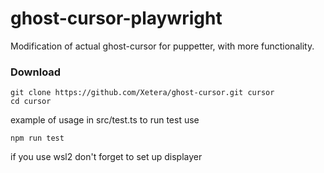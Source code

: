 # ghost-cursor-playwright
Modification of actual ghost-cursor for puppetter, with more functionality.
### Download
```
git clone https://github.com/Xetera/ghost-cursor.git cursor
cd cursor
```

example of usage in src/test.ts
to run test use
```
npm run test
```
if you use wsl2 don't forget to set up displayer
